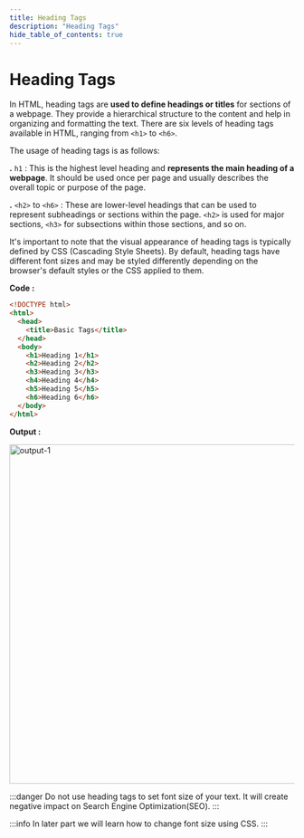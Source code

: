 ```yaml
---
title: Heading Tags
description: "Heading Tags"
hide_table_of_contents: true
---
```


# Heading Tags

In HTML, heading tags are **used to define headings or titles** for sections of a webpage. They provide a hierarchical structure to the content and help in organizing and formatting the text. There are six levels of heading tags available in HTML, ranging from `<h1>` to `<h6>`.

The usage of heading tags is as follows:

**.** `h1` : This is the highest level heading and **represents the main heading of a webpage**. It should be used once per page and usually describes the overall topic or purpose of the page.

**.** `<h2>` to `<h6>` : These are lower-level headings that can be used to represent subheadings or sections within the page. `<h2>` is used for major sections, `<h3>` for subsections within those sections, and so on.

It's important to note that the visual appearance of heading tags is typically defined by CSS (Cascading Style Sheets). By default, heading tags have different font sizes and may be styled differently depending on the browser's default styles or the CSS applied to them.

**Code :**

```html showLineNumbers=true
<!DOCTYPE html>
<html>
  <head>
    <title>Basic Tags</title>
  </head>
  <body>
    <h1>Heading 1</h1>
    <h2>Heading 2</h2>
    <h3>Heading 3</h3>
    <h4>Heading 4</h4>
    <h5>Heading 5</h5>
    <h6>Heading 6</h6>
  </body>
</html>
```

**Output :**

<img src="/html/04/output-1.png" alt="output-1" width="600px"/>

:::danger
Do not use heading tags to set font size of your text. It will create negative impact on Search Engine Optimization(SEO).
:::

:::info
In later part we will learn how to change font size using CSS.
:::
